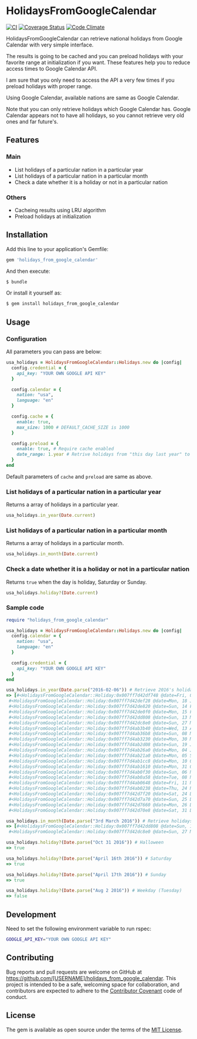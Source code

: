 # HolidaysFromGoogleCalendar 

[![CI](https://github.com/necojackarc/holidays_from_google_calendar/actions/workflows/ci.yml/badge.svg)](https://github.com/necojackarc/holidays_from_google_calendar/actions/workflows/ci.yml)
[![Coverage Status](https://coveralls.io/repos/github/necojackarc/holidays_from_google_calendar/badge.svg?branch=master)](https://coveralls.io/github/necojackarc/holidays_from_google_calendar?branch=master)
[![Code Climate](https://codeclimate.com/github/necojackarc/holidays_from_google_calendar/badges/gpa.svg)](https://codeclimate.com/github/necojackarc/holidays_from_google_calendar)

HolidaysFromGoogleCalendar can retrieve national holidays from Google Calendar with very simple interface.

The results is going to be cached and you can preload holidays with your favorite range at initialization if you want.
These features help you to reduce access times to Google Calendar API.

I am sure that you only need to access the API a very few times if you preload holidays with proper range.

Using Google Calendar, available nations are same as Google Calendar.

Note that you can only retrieve holidays which Google Calendar has.
Google Calendar appears not to have all holidays, so you cannot retrieve very old ones and far future's.

## Features
### Main
* List holidays of a particular nation in a particular year
* List holidays of a particular nation in a particular month
* Check a date whether it is a holiday or not in a particular nation

### Others
* Cacheing results using LRU algorithm
* Preload holidays at initialization

## Installation
Add this line to your application's Gemfile:

```ruby
gem 'holidays_from_google_calendar'
```

And then execute:

```bash
$ bundle
```

Or install it yourself as:

```bash
$ gem install holidays_from_google_calendar
```

## Usage
### Configuration
All parameters you can pass are below:

```ruby
usa_holidays = HolidaysFromGoogleCalendar::Holidays.new do |config|
  config.credential = {
    api_key: "YOUR OWN GOOGLE API KEY"
  }

  config.calendar = {
    nation: "usa",
    language: "en"
  }

  config.cache = {
    enable: true,
    max_size: 1000 # DEFAULT_CACHE_SIZE is 1000
  }

  config.preload = {
    enable: true, # Require cache enabled
    date_range: 1.year # Retrive holidays from "this day last year" to "this day next year"
  }
end
```

Default parameters of `cache` and `preload` are same as above.

### List holidays of a particular nation in a particular year
Returns a array of holidays in a particular year.

```ruby
usa_holidays.in_year(Date.current)
```

### List holidays of a particular nation in a particular month
Returns a array of holidays in a particular month.

```ruby
usa_holidays.in_month(Date.current)
```

### Check a date whether it is a holiday or not in a particular nation
Returns `true` when the day is holiday, Saturday or Sunday.

```ruby
usa_holidays.holiday?(Date.current)
```

### Sample code
```ruby
require "holidays_from_google_calendar"

usa_holidays = HolidaysFromGoogleCalendar::Holidays.new do |config|
  config.calendar = {
    nation: "usa",
    language: "en"
  }

  config.credential = {
    api_key: "YOUR OWN GOOGLE API KEY"
  }
end

usa_holidays.in_year(Date.parse("2016-02-06")) # Retrieve 2016's holidays
=> [#<HolidaysFromGoogleCalendar::Holiday:0x007ff7d42df748 @date=Fri, 01 Jan 2016, @name="New Year's Day">,
 #<HolidaysFromGoogleCalendar::Holiday:0x007ff7d42def28 @date=Mon, 18 Jan 2016, @name="Martin Luther King Day">,
 #<HolidaysFromGoogleCalendar::Holiday:0x007ff7d42de820 @date=Sun, 14 Feb 2016, @name="Valentine's Day">,
 #<HolidaysFromGoogleCalendar::Holiday:0x007ff7d42de0f0 @date=Mon, 15 Feb 2016, @name="Presidents' Day">,
 #<HolidaysFromGoogleCalendar::Holiday:0x007ff7d42dd808 @date=Sun, 13 Mar 2016, @name="Daylight Saving Time starts">,
 #<HolidaysFromGoogleCalendar::Holiday:0x007ff7d42dc8e0 @date=Sun, 27 Mar 2016, @name="Easter Sunday">,
 #<HolidaysFromGoogleCalendar::Holiday:0x007ff7d4ab3b40 @date=Wed, 13 Apr 2016, @name="Thomas Jefferson's Birthday">,
 #<HolidaysFromGoogleCalendar::Holiday:0x007ff7d4ab36b8 @date=Sun, 08 May 2016, @name="Mother's Day">,
 #<HolidaysFromGoogleCalendar::Holiday:0x007ff7d4ab3230 @date=Mon, 30 May 2016, @name="Memorial Day">,
 #<HolidaysFromGoogleCalendar::Holiday:0x007ff7d4ab2d08 @date=Sun, 19 Jun 2016, @name="Father's Day">,
 #<HolidaysFromGoogleCalendar::Holiday:0x007ff7d4ab26a0 @date=Mon, 04 Jul 2016, @name="Independence Day">,
 #<HolidaysFromGoogleCalendar::Holiday:0x007ff7d4ab21a0 @date=Mon, 05 Sep 2016, @name="Labor Day">,
 #<HolidaysFromGoogleCalendar::Holiday:0x007ff7d4ab1cc8 @date=Mon, 10 Oct 2016, @name="Columbus Day (regional holiday)">,
 #<HolidaysFromGoogleCalendar::Holiday:0x007ff7d4ab1610 @date=Mon, 31 Oct 2016, @name="Halloween">,
 #<HolidaysFromGoogleCalendar::Holiday:0x007ff7d4ab0f30 @date=Sun, 06 Nov 2016, @name="Daylight Saving Time ends">,
 #<HolidaysFromGoogleCalendar::Holiday:0x007ff7d4ab0a58 @date=Tue, 08 Nov 2016, @name="Election Day">,
 #<HolidaysFromGoogleCalendar::Holiday:0x007ff7d4ab0648 @date=Fri, 11 Nov 2016, @name="Veterans Day">,
 #<HolidaysFromGoogleCalendar::Holiday:0x007ff7d4ab0238 @date=Thu, 24 Nov 2016, @name="Thanksgiving Day">,
 #<HolidaysFromGoogleCalendar::Holiday:0x007ff7d42d7f20 @date=Sat, 24 Dec 2016, @name="Christmas Eve">,
 #<HolidaysFromGoogleCalendar::Holiday:0x007ff7d42d7a70 @date=Sun, 25 Dec 2016, @name="Christmas Day">,
 #<HolidaysFromGoogleCalendar::Holiday:0x007ff7d42d7660 @date=Mon, 26 Dec 2016, @name="Christmas Day observed">,
 #<HolidaysFromGoogleCalendar::Holiday:0x007ff7d42d70e8 @date=Sat, 31 Dec 2016, @name="New Year's Eve">,

usa_holidays.in_month(Date.parse("3rd March 2016")) # Retrieve holidays of March, 2016
=> [#<HolidaysFromGoogleCalendar::Holiday:0x007ff7d42dd808 @date=Sun, 13 Mar 2016, @name="Daylight Saving Time starts">,
 #<HolidaysFromGoogleCalendar::Holiday:0x007ff7d42dc8e0 @date=Sun, 27 Mar 2016, @name="Easter Sunday">]

usa_holidays.holiday?(Date.parse("Oct 31 2016")) # Halloween
=> true

usa_holidays.holiday?(Date.parse("April 16th 2016")) # Saturday
=> true

usa_holidays.holiday?(Date.parse("April 17th 2016")) # Sunday
=> true

usa_holidays.holiday?(Date.parse("Aug 2 2016")) # Weekday (Tuesday)
=> false
```

## Development
Need to set the following environment variable to run rspec:

```bash
GOOGLE_API_KEY="YOUR OWN GOOGLE API KEY"
```

## Contributing
Bug reports and pull requests are welcome on GitHub at https://github.com/[USERNAME]/holidays_from_google_calendar. This project is intended to be a safe, welcoming space for collaboration, and contributors are expected to adhere to the [Contributor Covenant](contributor-covenant.org) code of conduct.

## License
The gem is available as open source under the terms of the [MIT License](http://opensource.org/licenses/MIT).
